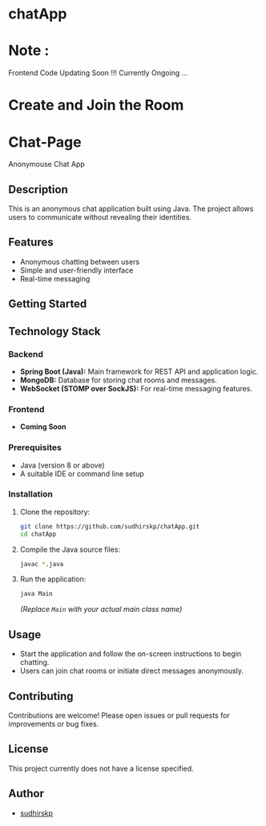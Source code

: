 # chatApp

# Note : 
Frontend Code Updating Soon !!!
Currently Ongoing ...
# Create and Join the Room

# Chat-Page



Anonymouse Chat App

## Description

This is an anonymous chat application built using Java. The project allows users to communicate without revealing their identities.

## Features

- Anonymous chatting between users
- Simple and user-friendly interface
- Real-time messaging

## Getting Started

## Technology Stack

### Backend

- **Spring Boot (Java):** Main framework for REST API and application logic.
- **MongoDB:** Database for storing chat rooms and messages.
- **WebSocket (STOMP over SockJS):** For real-time messaging features.

### Frontend

- **Coming Soon**

### Prerequisites

- Java (version 8 or above)
- A suitable IDE or command line setup

### Installation

1. Clone the repository:
    ```bash
    git clone https://github.com/sudhirskp/chatApp.git
    cd chatApp
    ```
2. Compile the Java source files:
    ```bash
    javac *.java
    ```
3. Run the application:
    ```bash
    java Main
    ```
   *(Replace `Main` with your actual main class name)*

## Usage

- Start the application and follow the on-screen instructions to begin chatting.
- Users can join chat rooms or initiate direct messages anonymously.

## Contributing

Contributions are welcome! Please open issues or pull requests for improvements or bug fixes.

## License

This project currently does not have a license specified.

## Author

- [sudhirskp](https://github.com/sudhirskp)
